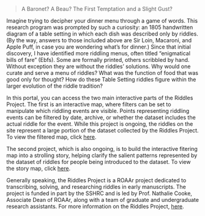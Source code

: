> A Baronet? A Beau? The First Temptation and a Slight Gust?


Imagine trying to decipher your dinner menu through a game of words. This research program was prompted by such a curiosity: an 1805 handwritten diagram of a table setting in which each dish was described only by riddles. (By the way, answers to those included above are Sir Loin, Macaroni, and Apple Puff, in case you are wondering what’s for dinner.) Since that initial discovery, I have identified more riddling menus, often titled “enigmatical bills of fare” (Ebfs). Some are formally printed, others scribbled by hand. Without exception they are without the riddles’ solutions. Why would one curate and serve a menu of riddles? What was the function of food that was good only for thought? How do these Table Setting riddles figure within the larger evolution of the riddle tradition?

In this portal, you can access the two main interactive parts of the Riddles Project. The first is an interactive map, where filters can be set to manipulate which riddling events are visible. Points representing riddling events can be filtered by date, archive, or whether the dataset includes the actual riddle for the event. While this project is ongoing, the riddles on the site represent a large portion of the dataset collected by the Riddles Project. To view the filtered map, click [here](https://riddlesproject.github.io/filters).

The second project, which is also ongoing, is to build the interactive fitering map into a strolling story, helping clarify the salient patterns represented by the dataset of riddles for people being introduced to the dataset. To view the story map, click [here](https://riddlesproject.github.io/story).

Generally speaking, the Riddles Project is a ROAAr project dedicated to transcribing, solving, and researching riddles in early manuscripts. The project is funded in part by the SSHRC and is led by Prof. Nathalie Cooke, Associate Dean of ROAAr, along with a team of graduate and undergraduate research assistants. For more information on the Riddles Project, [here](https://news.library.mcgill.ca/tag/timeless-riddles/).
